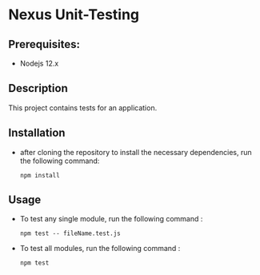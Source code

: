 # Nexus Unit-Testing

## Prerequisites:

  * Nodejs 12.x

## Description

This project contains tests for an application.

## Installation

  - after cloning the repository to install the necessary dependencies, run the following command:
  
    `npm install`

## Usage

  - To test any single module, run the following command :
  
    `npm test -- fileName.test.js`

  - To test all modules, run the following command :
  
    `npm test`
